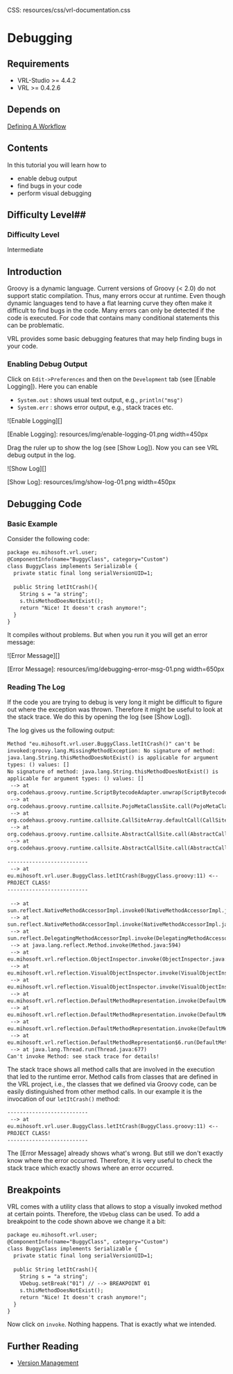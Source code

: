 CSS:	resources/css/vrl-documentation.css

# Debugging #

## Requirements ##

- VRL-Studio >= 4.4.2
- VRL >= 0.4.2.6

## Depends on ##

[Defining A Workflow](defining-a-workflow.html)

## Contents ##

In this tutorial you will learn how to

- enable debug output
- find bugs in your code
- perform visual debugging

## Difficulty Level##

### Difficulty Level ###

Intermediate

## Introduction ##

Groovy is a dynamic language. Current versions of Groovy (< 2.0) do not support static compilation. Thus, many errors occur at runtime. Even though dynamic languages tend to have a flat learning curve they often make it difficult to find bugs in the code. Many errors can only be detected if the code is executed. For code that contains many conditional statements this can be problematic.

VRL provides some basic debugging features that may help finding bugs in your code.


### Enabling Debug Output ###

Click on `Edit->Preferences` and then on the `Development` tab (see [Enable Logging]). Here you can enable 

- `System.out` : shows usual text output, e.g., `println("msg")`
- `System.err` : shows error output, e.g., stack traces etc.

![Enable Logging][]

[Enable Logging]: resources/img/enable-logging-01.png width=450px

Drag the ruler up to show the log (see [Show Log]). Now you can see VRL debug output in the log.

![Show Log][]

[Show Log]: resources/img/show-log-01.png width=450px

## Debugging Code ##

### Basic Example ###

Consider the following code:

    package eu.mihosoft.vrl.user;
    @ComponentInfo(name="BuggyClass", category="Custom")
    class BuggyClass implements Serializable {
      private static final long serialVersionUID=1;

      public String letItCrash(){
        String s = "a string";
        s.thisMethodDoesNotExist();
        return "Nice! It doesn't crash anymore!";
      }
    }

It compiles without problems. But when you run it you will get an error message:

![Error Message][]

[Error Message]: resources/img/debugging-error-msg-01.png width=650px

### Reading The Log ###

If the code you are trying to debug is very long it might be difficult to figure out where the exception was thrown. Therefore it might be useful to look at the stack trace. We do this by opening the log (see [Show Log]).

The log gives us the following output:

    Method "eu.mihosoft.vrl.user.BuggyClass.letItCrash()" can't be invoked:groovy.lang.MissingMethodException: No signature of method: java.lang.String.thisMethodDoesNotExist() is applicable for argument types: () values: []
    No signature of method: java.lang.String.thisMethodDoesNotExist() is applicable for argument types: () values: []
     --> at org.codehaus.groovy.runtime.ScriptBytecodeAdapter.unwrap(ScriptBytecodeAdapter.java:52)
     --> at org.codehaus.groovy.runtime.callsite.PojoMetaClassSite.call(PojoMetaClassSite.java:43)
     --> at org.codehaus.groovy.runtime.callsite.CallSiteArray.defaultCall(CallSiteArray.java:39)
     --> at org.codehaus.groovy.runtime.callsite.AbstractCallSite.call(AbstractCallSite.java:105)
     --> at org.codehaus.groovy.runtime.callsite.AbstractCallSite.call(AbstractCallSite.java:109)

    --------------------------
     --> at eu.mihosoft.vrl.user.BuggyClass.letItCrash(BuggyClass.groovy:11) <-- PROJECT CLASS!
    --------------------------

     --> at sun.reflect.NativeMethodAccessorImpl.invoke0(NativeMethodAccessorImpl.java:-5)
     --> at sun.reflect.NativeMethodAccessorImpl.invoke(NativeMethodAccessorImpl.java:36)
     --> at sun.reflect.DelegatingMethodAccessorImpl.invoke(DelegatingMethodAccessorImpl.java:22)
     --> at java.lang.reflect.Method.invoke(Method.java:594)
     --> at eu.mihosoft.vrl.reflection.ObjectInspector.invoke(ObjectInspector.java:185)
     --> at eu.mihosoft.vrl.reflection.VisualObjectInspector.invoke(VisualObjectInspector.java:625)
     --> at eu.mihosoft.vrl.reflection.VisualObjectInspector.invoke(VisualObjectInspector.java:592)
     --> at eu.mihosoft.vrl.reflection.DefaultMethodRepresentation.invoke(DefaultMethodRepresentation.java:1051)
     --> at eu.mihosoft.vrl.reflection.DefaultMethodRepresentation.invoke(DefaultMethodRepresentation.java:1236)
     --> at eu.mihosoft.vrl.reflection.DefaultMethodRepresentation.invoke(DefaultMethodRepresentation.java:1248)
     --> at eu.mihosoft.vrl.reflection.DefaultMethodRepresentation$6.run(DefaultMethodRepresentation.java:730)
     --> at java.lang.Thread.run(Thread.java:677)
    Can't invoke Method: see stack trace for details!

The stack trace shows all method calls that are involved in the execution that led to the runtime error. Method calls from classes that are defined in the VRL project, i.e.,  the classes that we defined via Groovy code, can be easily distinguished from other method calls. In our example it is the invocation of our `letItCrash()` method:

    --------------------------
     --> at eu.mihosoft.vrl.user.BuggyClass.letItCrash(BuggyClass.groovy:11) <-- PROJECT CLASS!
    --------------------------

The [Error Message] already shows what's wrong. But still we don't exactly know where the error occurred. Therefore, it is very useful to check the stack trace which exactly shows where an error occurred.

## Breakpoints ##

VRL comes with a utility class that allows to stop a visually invoked method at certain points. Therefore, the `VDebug` class can be used. To add a breakpoint to the code shown above we change it a bit:

    package eu.mihosoft.vrl.user;
    @ComponentInfo(name="BuggyClass", category="Custom")
    class BuggyClass implements Serializable {
      private static final long serialVersionUID=1;

      public String letItCrash(){
        String s = "a string";
		VDebug.setBreak("01") // --> BREAKPOINT 01
        s.thisMethodDoesNotExist();
        return "Nice! It doesn't crash anymore!";
      }
    }

Now click on `invoke`. Nothing happens. That is exactly what we intended. 

## Further Reading ##

- [Version Management](version-management.html)



